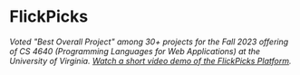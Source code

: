 # FlickPicks
_Voted "Best Overall Project" among 30+ projects for the Fall 2023 offering of CS 4640 (Programming Languages for Web Applications) at the University of Virginia. [Watch a short video demo of the FlickPicks Platform](https://youtu.be/oQeH4HGutew)._

